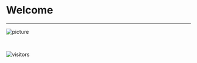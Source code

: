 # Welcome

<!-- ## Current project: [geographical-guacamole](https://github.com/isaac-underwood/geographical-guacamole), a machine learning project.
 -->
---

![picture](https://raw.githubusercontent.com/saadeghi/saadeghi/master/dino.gif)

<br />

 ![visitors](https://visitor-badge.laobi.icu/badge?page_id=isaac-underwood.isaac-underwood)

<!--
**isaac-underwood/isaac-underwood** is a ✨ _special_ ✨ repository because its `README.md` (this file) appears on your GitHub profile.
